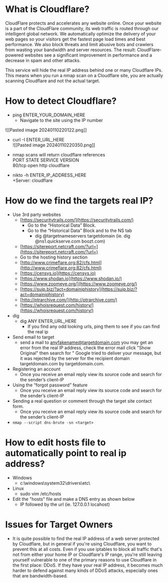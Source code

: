 # What is Cloudflare?
CloudFlare protects and accelerates any website online. Once your website is a part of the CloudFlare community, its web traffic is routed through our intelligent global network. We automatically optimize the delivery of your web pages so your visitors get the fastest page load times and best performance. We also block threats and limit abusive bots and crawlers from wasting your bandwidth and server resources. The result: CloudFlare-powered websites see a significant improvement in performance and a decrease in spam and other attacks.  
  
This service will hide the real IP address behind one or many Cloudflare IPs. This means when you run a nmap scan on a Cloudflare site, you are actually scanning Cloudflare and not the actual target.  

# How to detect Cloudflare?  
- ping ENTER_YOUR_DOMAIN_HERE
	- Navigate to the site using the IP number  
  
![[Pasted image 20240110220122.png]]
  
- curl -I ENTER_URL_HERE  
![[Pasted image 20240110220350.png]]
  
- nmap scans will return cloudflare references  
	PORT STATE SERVICE VERSION  
	80/tcp open http cloudflare  
  
- nikto -h ENTER_IP_ADDRESS_HERE  
	\+Server: cloudflare  
  
# How do we find the targets real IP?  
- Use 3rd party websites  
	- [https://securitytrails.com/](https://securitytrails.com/)  
		- Go to the “Historical Data” Block.  
		- Go to the “Historical Data” Block and to the NS tab  
			- dig @targetnameservers targetdomain (ie. dig @ns1.quickserve.com boozt.com)  
	- [https://sitereport.netcraft.com/?url=](https://sitereport.netcraft.com/?url=)  
	- Go to the hosting history section  
	- [http://www.crimeflare.org:82/cfs.html](http://www.crimeflare.org:82/cfs.html)  
	- [https://censys.io](https://censys.io)  
	- [https://www.shodan.io](https://www.shodan.io/)  
	- [https://www.zoomeye.org/](https://www.zoomeye.org/)  
	- [https://suip.biz/?act=domainiphistory](https://suip.biz/?act=domainiphistory)  
	- [http://ptrarchive.com/](http://ptrarchive.com/)  
	- [https://whoisrequest.com/history/](https://whoisrequest.com/history/)  
- dig  
	- dig ANY ENTER_URL_HERE  
		- If you find any odd looking urls, ping them to see if you can find the real ip  
- Send email to target  
	- send a mail to anyfakename@targetdomain.com you may get an error from the real IP address, check the error mail click "Show Original" then search for " Google tried to deliver your message, but it was rejected by the server for the recipient domain targetdomain.com by targetdomain.com. 
- Registering an account  
	- Once you receive an email reply view its source code and search for the sender’s client-IP 
- Using the “forgot password” feature  
	- Once you receive an email reply view its source code and search for the sender’s client-IP 
- Sending a real question or comment through the target site contact form.  
	- Once you receive an email reply view its source code and search for the sender’s client-IP 
- ``` nmap --script dns-brute -sn <target> ```  

# How to edit hosts file to automatically point to real ip address?  
- Windows  
	- c:\\windows\\system32\\drivers\\etc\\ 
- Linux  
	- sudo vim /etc/hosts  
- Edit the "hosts" file and make a DNS entry as shown below  
	- IP followed by the url (ie. 127.0.0.1 locahost)  
  
# Issues for Target Owners  
- It is quite possible to find the real IP address of a web server protected by Cloudflare, but in general if you're using Cloudflare, you want to prevent this at all costs. Even if you use iptables to block all traffic that's not from either your home IP or Cloudflare's IP range, you're still leaving yourself vulnerable to one of the primary reasons to use Cloudflare in the first place: DDoS. If they have your real IP address, it becomes much harder to defend against many kinds of DDoS attacks, especially ones that are bandwidth-based.